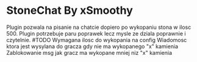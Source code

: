 # StoneChat By xSmoothy
Plugin pozwala na pisanie na chatcie dopiero po wykopaniu stona w ilosc 500.
Plugin potrzebuje paru poprawek lecz mysle ze dziala poprawnie i czytelnie.
#TODO
Wymagana ilosc do wykopania na config
Wiadomosc ktora jest wysylana do gracza gdy nie ma wykopanego "x" kamienia
Zablokowanie msg jak gracz ma wykopane mniej niz "x" kamienia

